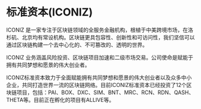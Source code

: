 # 

# 标准资本(ICONIZ)

ICONIZ 是一家专注于区块链领域的全服务金融机构，根植于中美跨境市场，在洛杉矶、北京均有常设机构。区块链更具包容性、创新性和可访问性，我们坚信可以通过区块链构建一个去中心化的、不可篡改的、透明的世界。

ICONIZ 业务涵盖风险投资、区块链项目加速和二级市场交易。公司使命是赋能于拥有共同梦想和愿景的伟大创业者。

ICONIZ标准资本致力于全面赋能拥有共同梦想和愿景的伟大创业者以及众多中小企业，共同打造世界一流的区块链网络。目前ICONIZ标准资本已经投资了12个区块链项目，包括：PAI、BOX、DXC、SIM、BNT、MRC、RCN、RDN、QASH、THETA等。目前正在孵化的项目有ALLIVE等。

